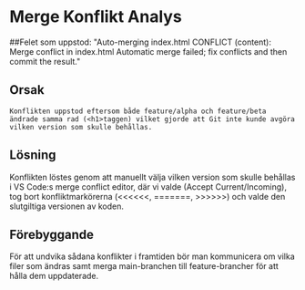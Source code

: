 # Merge Konflikt Analys


##Felet som uppstod:
    "Auto-merging index.html
    CONFLICT (content): Merge conflict in index.html
    Automatic merge failed; fix conflicts and then commit the result."
    
## Orsak
    Konflikten uppstod eftersom både feature/alpha och feature/beta ändrade samma rad (<h1>taggen) vilket gjorde att Git inte kunde avgöra vilken version som skulle behållas.

## Lösning  
Konflikten löstes genom att manuellt välja vilken version som skulle behållas i VS Code:s merge conflict editor, där vi valde (Accept Current/Incoming), tog bort konfliktmarkörerna (<<<<<<, =======, >>>>>>) och valde den slutgiltiga versionen av koden.

## Förebyggande
För att undvika sådana konflikter i framtiden bör man kommunicera om vilka filer som ändras samt merga main-branchen till feature-brancher för att hålla dem uppdaterade.
